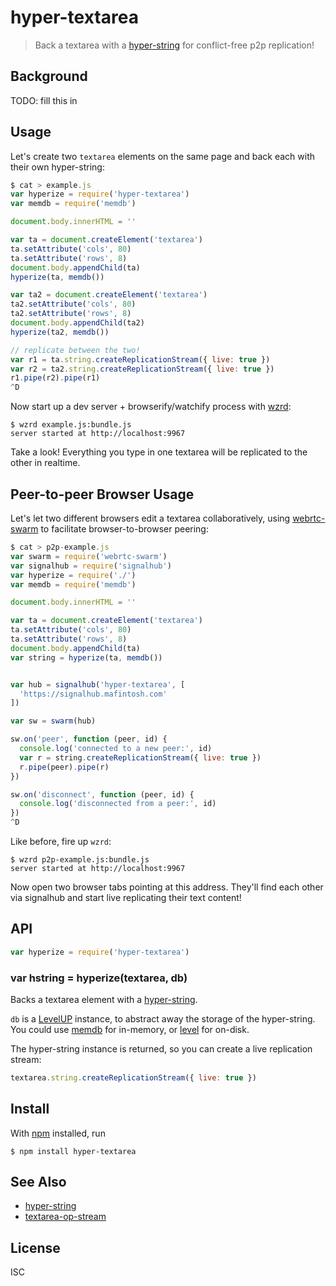 # hyper-textarea

> Back a textarea with a [hyper-string](https://github.com/noffle/hyper-string)
> for conflict-free p2p replication!

## Background

TODO: fill this in

## Usage

Let's create two `textarea` elements on the same page and back each with their
own hyper-string:

```js
$ cat > example.js
var hyperize = require('hyper-textarea')
var memdb = require('memdb')

document.body.innerHTML = ''

var ta = document.createElement('textarea')
ta.setAttribute('cols', 80)
ta.setAttribute('rows', 8)
document.body.appendChild(ta)
hyperize(ta, memdb())

var ta2 = document.createElement('textarea')
ta2.setAttribute('cols', 80)
ta2.setAttribute('rows', 8)
document.body.appendChild(ta2)
hyperize(ta2, memdb())

// replicate between the two!
var r1 = ta.string.createReplicationStream({ live: true })
var r2 = ta2.string.createReplicationStream({ live: true })
r1.pipe(r2).pipe(r1)
^D
```

Now start up a dev server + browserify/watchify process with
[wzrd](https://github.com/maxogden/wzrd):

```
$ wzrd example.js:bundle.js
server started at http://localhost:9967
```

Take a look! Everything you type in one textarea will be replicated to the
other in realtime.

## Peer-to-peer Browser Usage

Let's let two different browsers edit a textarea collaboratively, using
[webrtc-swarm](http://github.com/mafintosh/webrtc-swarm) to facilitate
browser-to-browser peering:

```js
$ cat > p2p-example.js
var swarm = require('webrtc-swarm')
var signalhub = require('signalhub')
var hyperize = require('./')
var memdb = require('memdb')

document.body.innerHTML = ''

var ta = document.createElement('textarea')
ta.setAttribute('cols', 80)
ta.setAttribute('rows', 8)
document.body.appendChild(ta)
var string = hyperize(ta, memdb())


var hub = signalhub('hyper-textarea', [
  'https://signalhub.mafintosh.com'
])

var sw = swarm(hub)

sw.on('peer', function (peer, id) {
  console.log('connected to a new peer:', id)
  var r = string.createReplicationStream({ live: true })
  r.pipe(peer).pipe(r)
})

sw.on('disconnect', function (peer, id) {
  console.log('disconnected from a peer:', id)
})
^D
```

Like before, fire up `wzrd`:

```
$ wzrd p2p-example.js:bundle.js
server started at http://localhost:9967
```

Now open two browser tabs pointing at this address. They'll find each other via
signalhub and start live replicating their text content!

## API

```js
var hyperize = require('hyper-textarea')
```

### var hstring = hyperize(textarea, db)

Backs a textarea element with a
[hyper-string](https://github.com/noffle/hyper-string).

`db` is a [LevelUP](https://github.com/Level/levelup) instance, to abstract away
the storage of the hyper-string. You could use
[memdb](https://github.com/juliangruber/memdb) for in-memory, or
[level](https://github.com/Level/level) for on-disk.

The hyper-string instance is returned, so you can create a live replication
stream:

```js
textarea.string.createReplicationStream({ live: true })
```


## Install

With [npm](https://npmjs.org/) installed, run

```
$ npm install hyper-textarea
```

## See Also

- [hyper-string](https://github.com/noffle/hyper-string)
- [textarea-op-stream](https://github.com/noffle/textarea-op-stream)

## License

ISC
